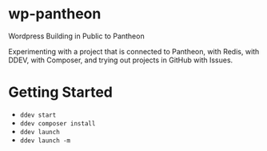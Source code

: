 # wp-pantheon

Wordpress Building in Public to Pantheon

Experimenting with a project that is connected to Pantheon, with Redis, with DDEV, with Composer, and trying out projects in GitHub with Issues.

# Getting Started

- `ddev start`
- `ddev composer install`
- `ddev launch`
- `ddev launch -m`